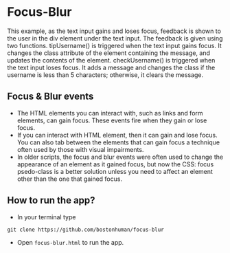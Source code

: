 # Focus-Blur
This example, as the text input gains and loses focus, feedback is shown to the user in the div element under the text input. The feedback is given using two functions. tipUsername() is triggered when the text input gains focus. It changes the class attribute of the element containing the message, and updates the contents of the element. checkUsername() is triggered when the text input loses focus. It adds a message and changes the class if the username is less than 5 characters; otherwise, it clears the message.

## Focus & Blur events

* The HTML elements you can interact with, such as links and form elements, can gain focus. These events fire when they gain or lose focus.
* If you can interact with HTML element, then it can gain and lose focus. You can also tab between the elements that can gain focus a technique often used by those with visual impairments.
* In older scripts, the focus and blur events were often used to change the appearance of an element as it gained focus, but now the CSS: focus psedo-class is a better solution unless you need to affect an element other than the one that gained focus.

## How to run the app?
* In your terminal type
```
git clone https://github.com/bostonhuman/focus-blur
```
* Open `focus-blur.html` to run the app.
